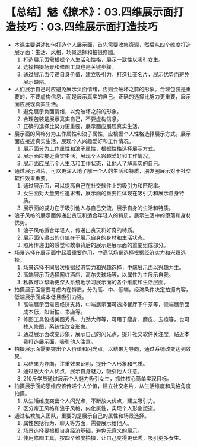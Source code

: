 # 【总结】魅《撩术》：03.四维展示面打造技巧：03.四维展示面打造技巧

-   本课主要讲述如何打造个人展示面，首先需要收集资源，然后从四个维度打造展示面：生活、风格、场景选择和拍摄修图。
    1.  打造展示面需根据个人生活和性格，展示一致性以吸引女生。
    2.  选择拍摄场景和修图工具也是关键步骤。
    3.  通过展示面传递自身价值，建立吸引力，打造社交名片，展示优势而避免展示缺陷。
-   人们展示自己时应避免展示负面情绪，否则会破坏之前的形象。合理包装是重要的，不要虚构信息，而是展示真实的自己。正确的选择比努力更重要，展示面应展现真实生活。
    1.  避免展示负面情绪，以免破坏之前的形象。
    2.  合理包装是展示真实自己，不要虚构信息。
    3.  正确的选择比努力更重要，展示面应展现真实生活。
-   展示面的风格分为工作属性和浪子属性，应根据个人性格选择展示方式。展示面应接近真实生活，展现个人兴趣爱好和工作情况。
    1.  展示面分为工作属性和浪子属性，根据性格选择展示方式。
    2.  展示面应接近真实生活，展现个人兴趣爱好和工作情况。
    3.  展示面应展示个人生活和工作状态，让他人了解真实的自己。
-   通过展示照片，可以更深入地了解一个人的生活和特质，朋友圈展示对于社交软件效果重要。
    1.  通过展示面，可以提高自己在社交软件上的吸引力和匹配率。
    2.  女生面对大量男性追求者，展示面的重要性体现在吸引力和展示自身特质。
    3.  展示面的威力在于吸引他人与自己交流，展示自身的生活和特质。
-   浪子风格的展示面传递出贪玩和适合年轻人的特质，展示生活中的堕落和身材优势。
    1.  浪子风格适合年轻人，传递出贪玩和好奇的特质。
    2.  展示面传递出的价值在于展示自身的身材和生活状态。
    3.  照片传递出的感觉和故事背后的展示是展示面的重要组成部分。
-   场景选择在展示面中起着重要作用，中高低场景选择根据经济实力和兴趣选择。
    1.  场景选择不同层次根据经济实力和兴趣选择，中端展示面以兴趣为主。
    2.  高端展示面选择网红酒店、高尔夫球场等，以属性为主展示自我。
    3.  私教可以帮助更深入系统地学习展示面的各个维度和生活层面。
-   拍摄展示面需要考虑内在特质，分为高、中、低端，经济条件决定拍摄内容，低端展示面成本低且吸引力强。
    1.  高端展示面需要经济支持，中端展示面可选择餐厅下午茶等，低端展示面成本低，如街拍、书店等。
    2.  修图工具包括美图秀秀、力劲大师等，可用于瘦身、磨皮、去痘等，也可找人修图，系统性改变形象。
    3.  通过展示面改变形象，展示自己的闪光点，提升社交软件关注度，贴近本我打造展示面，吸引他人注意。
-   拍摄展示面需要突出个人价值和闪光点，以结果为导向，通过系统改变达到效果。
    1.  以结果为导向，注重效果证明，提升个人形象和气质。
    2.  通过放大个人优点，展示自身魅力，吸引他人注意。
    3.  210斤学员通过展示个人魅力吸引女生，抓住核心简单实现目标。
-   拍摄展示面的思维应该传递个人价值，建立社交名片，从生活维度和风格角度拍摄。
    1.  从生活维度突出个人闪光点，不断放大优点，建立吸引力。
    2.  区分帝王风格和浪子风格，内化属性，实现个人形象塑造。
-   通过私教加入团队，重要的是展示自己的属性和场景选择。
    1.  属性包括行为、聊天等方面，需要展示给他人。
    2.  场景选择要根据自身经济基础，避免无意义的展示。
    3.  使用修图工具，按四个维度拍摄，让自己变得更优秀，吸引更多女生。